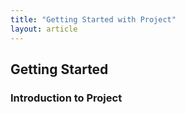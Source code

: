 ```yaml
---
title: "Getting Started with Project"
layout: article
---
```



## Getting Started

### Introduction to Project
